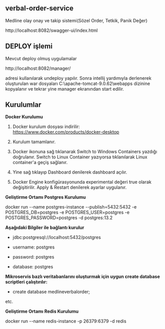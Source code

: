 ## verbal-order-service

Medline olay onay ve takip sistemi(Sözel Order, Tetkik, Panik Değer)

http://localhost:8082/swagger-ui/index.html

## DEPLOY işlemi

Mevcut deploy olmuş uygulamalar

http://localhost:8082/manager/

adresi kullanılarak undeploy yapılır. Sonra intellij yardımıyla derlenerek  oluşturulan war dosyaları  C:\apache-tomcat-9.0.62\webapps  dizinine kopyalanır ve tekrar yine manager ekranından start edilir.

## Kurulumlar
**Docker Kurulumu**



1. Docker kurulum dosyası indirilir: https://www.docker.com/products/docker-desktop

2. Kurulum tamamlanır.

3. Docker ikonuna sağ tıklanarak Switch to Windows Containers yazdığı doğrulanır. Switch to Linux Container yazıyorsa tıklanılarak Linux container'a geçiş sağlanır.

4. Yine sağ tıklayıp Dashboard denilerek dashboard açılır.

5. Docker Engine konfigürasyonunda experimental değeri true olarak değişitirilir. Apply & Restart denilerek ayarlar uygulanır.

**Geliştirme Ortamı Postgres Kurulumu**

docker run --name postgres-instance --publish=5432:5432 -e POSTGRES_DB=postgres -e POSTGRES_USER=postgres -e POSTGRES_PASSWORD=postgres -d postgres:13.2

**Aşağıdaki Bilgiler ile bağlantı kurulur**
- jdbc:postgresql://localhost:5432/postgres

- username: postgres

- password: postgres

- database: postgres


**Mikroservis bazlı veritabanlarını oluşturmak için uygun create database scriptleri çalıştırılır:**

- create database medlineverbalorder;


etc.

**Geliştirme Ortamı Redis Kurulumu**

docker run --name redis-instance -p 26379:6379 -d redis
